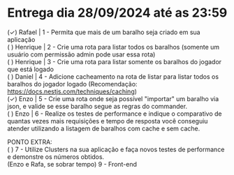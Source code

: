 # Entrega dia 28/09/2024 até as 23:59 

(✓) Rafael | 1 - Permita que mais de um baralho seja criado em sua aplicação <br>
( ) Henrique | 2 - Crie uma rota para listar todos os baralhos (somente um usuário com permissão admin pode usar essa rota) <br>
( ) Henrique | 3 - Crie uma rota para listar somente os baralhos do jogador que está logado <br>
( ) Daniel | 4 - Adicione cacheamento na rota de listar para listar todos os baralhos do jogador logado (Recomendação: https://docs.nestjs.com/techniques/caching) <br>
(✓) Enzo | 5 - Crie uma rota onde seja possível "importar" um baralho via json, e valide se esse baralho segue as regras do commander. <br>
( ) Enzo | 6 - Realize os testes de performance e indique o comparativo de quantas vezes mais requisições e tempo de resposta você conseguiu atender utilizando a listagem de baralhos com cache e sem cache. <br>

PONTO EXTRA: <br>
( )  7 - Utilize Clusters na sua aplicação e faça novos testes de performance e demonstre os números obtidos. <br>
(Enzo e Rafa, se sobrar tempo) 9 - Front-end

